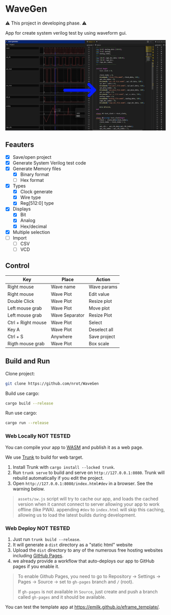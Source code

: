 # WaveGen

⚠ This project in developing phase. ⚠

App for create system verilog test by using waveform gui.

![Preview](assets/imgs/this_to_this.webp)

## Feauters

- [x] Save/open project
- [x] Generate System Verilog test code
- [x] Generate Memory files
   - [x] Binary format
   - [ ] Hex format
- [x] Types
   - [x] Clock generate
   - [x] Wire type
   - [x] Reg[512:0] type
- [x] Displays
   - [x] Bit
   - [x] Analog
   - [x] Hex/decimal
- [x] Multiple selection 
- [ ] Import
  - [ ] CSV
  - [ ] VCD

## Control

| Key                | Place          | Action       |
| ------------------ | -------------- | ------------ |
| Right mouse        | Wave name      | Wave params  |
| Right mouse        | Wave Plot      | Edit value   |
| Double Click       | Wave Plot      | Resize plot  |
| Left mouse grab    | Wave Plot      | Move plot    |
| Left mouse grab    | Wave Separator | Resize Plot  |
| Ctrl + Right mouse | Wave Plot      | Select       |
| Key A              | Wave Plot      | Deselect all |
| Ctrl + S           | Anywhere       | Save project |
| Rigth mouse grab   | Wave Plot      | Box scale    |

## Build and Run

Clone project:
```bash
git clone https://github.com/nrot/WaveGen
```

Build use cargo:
```bash
cargo build --release
```

Run use cargo:
```bash
cargo run --release
```


### Web Locally NOT TESTED

You can compile your app to [WASM](https://en.wikipedia.org/wiki/WebAssembly) and publish it as a web page.

We use [Trunk](https://trunkrs.dev/) to build for web target.
1. Install Trunk with `cargo install --locked trunk`.
2. Run `trunk serve` to build and serve on `http://127.0.0.1:8080`. Trunk will rebuild automatically if you edit the project.
3. Open `http://127.0.0.1:8080/index.html#dev` in a browser. See the warning below.

> `assets/sw.js` script will try to cache our app, and loads the cached version when it cannot connect to server allowing your app to work offline (like PWA).
> appending `#dev` to `index.html` will skip this caching, allowing us to load the latest builds during development.

### Web Deploy NOT TESTED
1. Just run `trunk build --release`.
2. It will generate a `dist` directory as a "static html" website
3. Upload the `dist` directory to any of the numerous free hosting websites including [GitHub Pages](https://docs.github.com/en/free-pro-team@latest/github/working-with-github-pages/configuring-a-publishing-source-for-your-github-pages-site).
4. we already provide a workflow that auto-deploys our app to GitHub pages if you enable it.
> To enable Github Pages, you need to go to Repository -> Settings -> Pages -> Source -> set to `gh-pages` branch and `/` (root).
>
> If `gh-pages` is not available in `Source`, just create and push a branch called `gh-pages` and it should be available.

You can test the template app at <https://emilk.github.io/eframe_template/>.
